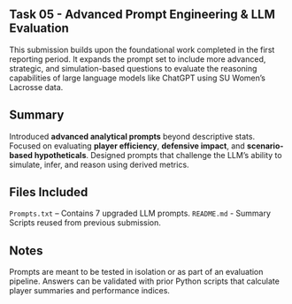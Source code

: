 ## Task 05 - Advanced Prompt Engineering & LLM Evaluation

This submission builds upon the foundational work completed in the first reporting period. It expands the prompt set to include more advanced, strategic, and simulation-based questions to evaluate the reasoning capabilities of large language models like ChatGPT using SU Women’s Lacrosse data.

## Summary

Introduced **advanced analytical prompts** beyond descriptive stats.
Focused on evaluating **player efficiency**, **defensive impact**, and **scenario-based hypotheticals**.
Designed prompts that challenge the LLM’s ability to simulate, infer, and reason using derived metrics.

## Files Included

`Prompts.txt` – Contains 7 upgraded LLM prompts.
`README.md` - Summary
Scripts reused from previous submission.

## Notes

Prompts are meant to be tested in isolation or as part of an evaluation pipeline. Answers can be validated with prior Python scripts that calculate player summaries and performance indices.
